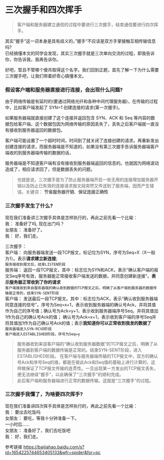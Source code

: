 # 三次握手和四次挥手

> 客户端和服务器建立通信的过程中要进行三次握手，结束通信要进行四次挥手。

其实”握手“这一词本身是具有歧义的，”握手“不应该是双方手掌接触互相传输信息吗?<br/>
已经搞懂本文的同学会发现，其实三次握手就是三次单向交流的过程，即我告诉你，你告诉我，我再告诉你。

好吧，暂且不管哪个傻吊取得这个名字。我们回到正题，首先了解一下为什么需要三次握手吧，让我们带着好奇心搞懂本文。

### 假设客户端和服务器直接进行连接，会出现什么问题?

由于网络传输是有延时的(要通过网络光纤和各种中间代理服务器)，在传输的过程中，比如客户端发起了 SYN=1 创建连接的请求(第一次握手)。

如果服务器端就直接创建了这个连接并返回包含 SYN、ACK 和 Seq 等内容的数据包给客户端，这个数据包因为网络传输的原因丢失了，丢失之后客户端就一直没有接收到服务器返回的数据包。

客户端可能设置了一个超时时间，时间到了就关闭了连接创建的请求。再重新发出创建连接的请求，而服务器端是不知道的，如果没有第三次握手告诉服务器端客户端收的到服务器端传输的数据的话，

服务器端是不知道客户端有没有接收到服务器端返回的信息的。也就因为网络波动造成了，相应请求回了，但是数据丢失的问题。

> 也就是说，三次握手是为了防止服务器端开启一些无用的连接增加服务器开销以及防止已失效的连接请求报文段突然又传送到了服务端，因而产生错误。关键词： **节省服务器开销**、**保证连接正确性**

### 三次握手发生了什么?
现在我们准备讲三次握手具体是怎样执行的，再此之前先看一个比喻：<br/>
我： 准备好了吗, 现在出门吗？ <br/>
女朋友： 准备好了。<br/>
我： 好，我们走。<br/>

三次握手：<br/>
  客户端： 向服务器端发送一段TCP报文，标记位为SYN，序号为Seq=X（X一般为1）。表示**请求建立新连接**;<br/>
  `服务端收到报文后，结束LISTEN阶段`<br/>
  服务端： 返回一段TCP报文，其中：标志位为SYN和ACK，表示“确认客户端的报文Seq序号有效，服务器能正常接收客户端发送的数据，并同意创建新连接”。**表示服务器正常收到了你的请求**<br/>
  `客户端接收到来自服务器端的确认收到数据的TCP报文之后，明确了从客户端到服务器的数据传输是正常的，结束SYN-SENT阶段`<br/>
  客户端： 发送最后一段TCP报文。其中：标志位为ACK，表示“确认收到服务器端同意连接的信号”。序号为Seq=x+1，表示收到服务器端的确认号Ack，并将其值作为自己的序号值；确认号为Ack=y+1，表示收到服务器端序号Seq，并将其值加1作为自己的确认号Ack的值；
确认号为Ack=x+1，表示收到客户端的序号Seq并将其值加1作为自己确认号Ack的值；表示**我知道你可以正常收到我发的数据了**<br/>
`服务器端进入SYN-RCVD阶段`<br/>
`客户端进入ESTABLISHED阶段。序号为Seq=y`<br/>
> 服务器收到来自客户端的“确认收到服务器数据”的TCP报文之后，明确了从服务器到客户端的数据传输是正常的。结束SYN-SENT阶段，进入ESTABLISHED阶段。
在客户端与服务器端传输的TCP报文中，双方的确认号Ack和序号Seq的值，都是在彼此Ack和Seq值的基础上进行计算的，这样做保证了TCP报文传输的连贯性。一旦出现某一方发出的TCP报文丢失，便无法继续"握手"，以此确保了"三次握手"的顺利完成。<br/>
此后客户端和服务器端进行正常的数据传输。这就是“三次握手”的过程。

### 三次握手我懂了，为啥要四次挥手?
现在我们准备讲四次挥手具体是怎样执行的，再此之前先看一个比喻：<br/>
我： 要出去吃饭吗 <br/>
女朋友： 要吃，等我十分钟准备一下。<br/>
一小时后......<br/>
女朋友： 准备好了，我们去吃饭吧<br/>
我： 好，我们走。<br/>


参考链接 https://baijiahao.baidu.com/s?id=1654225744653405133&wfr=spider&for=pc
